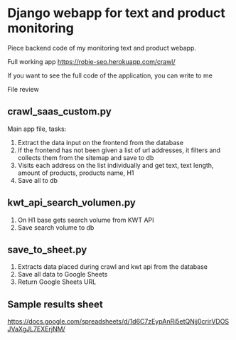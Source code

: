 # Django webapp for text and product monitoring

Piece backend code of my monitoring text and product webapp.

Full working app https://robie-seo.herokuapp.com/crawl/

If you want to see the full code of the application, you can write to me

File review

## crawl_saas_custom.py

Main app file, tasks:
1. Extract the data input on the frontend from the database
2. If the frontend has not been given a list of url addresses, it filters and collects them from the sitemap and save to db
4. Visits each address on the list individually and get text, text length, amount of products, products name, H1 
5. Save all to db

## kwt_api_search_volumen.py
1. On H1 base gets search volume from KWT API
2. Save search volume to db

## save_to_sheet.py
1. Extracts data placed during crawl and kwt api from the database
2. Save all data to Google Sheets
3. Return Google Sheets URL

## Sample results sheet
https://docs.google.com/spreadsheets/d/1d6C7zEypAnRi5etQNjj0crirVDOSJVaXgJL7EXErjNM/
